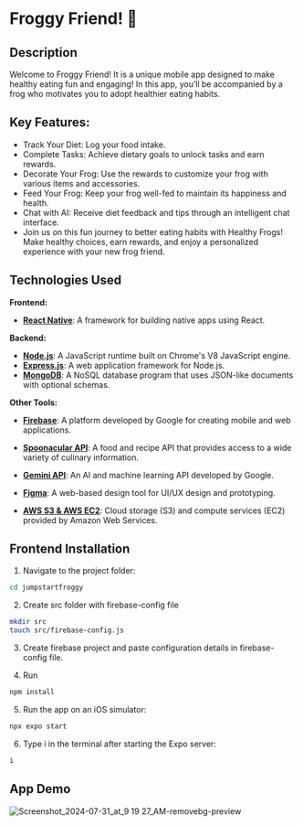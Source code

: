 # Froggy Friend! 🐸

## Description
Welcome to Froggy Friend! It is a unique mobile app designed to make healthy eating fun and engaging! In this app, you’ll be accompanied by a frog who motivates you to adopt healthier eating habits.

## Key Features:
- Track Your Diet: Log your food intake.
- Complete Tasks: Achieve dietary goals to unlock tasks and earn rewards.
- Decorate Your Frog: Use the rewards to customize your frog with various items and accessories.
- Feed Your Frog: Keep your frog well-fed to maintain its happiness and health.
- Chat with AI: Receive diet feedback and tips through an intelligent chat interface.
- Join us on this fun journey to better eating habits with Healthy Frogs! Make healthy choices, earn rewards, and enjoy a personalized experience with your new frog friend.

## Technologies Used

**Frontend:**
- **[React Native](https://reactnative.dev/)**: A framework for building native apps using React.

**Backend:**
- **[Node.js](https://nodejs.org/en)**: A JavaScript runtime built on Chrome's V8 JavaScript engine.
- **[Express.js](https://expressjs.com/)**: A web application framework for Node.js.
- **[MongoDB](https://www.mongodb.com/)**: A NoSQL database program that uses JSON-like documents with optional schemas.

**Other Tools:**
- **[Firebase](https://firebase.google.com/)**: A platform developed by Google for creating mobile and web applications.
- **[Spoonacular API](https://spoonacular.com/food-api)**: A food and recipe API that provides access to a wide variety of culinary information.

- **[Gemini API](https://ai.google.dev/?authuser=1)**: An AI and machine learning API developed by Google.
- **[Figma](https://www.figma.com/)**: A web-based design tool for UI/UX design and prototyping.
- **[AWS S3 & AWS EC2](https://aws.amazon.com/)**: Cloud storage (S3) and compute services (EC2) provided by Amazon Web Services.

## Frontend Installation

1. Navigate to the project folder:
```sh
cd jumpstartfroggy
```

2. Create src folder with firebase-config file
```sh
mkdir src
touch src/firebase-config.js
```

3. Create firebase project and paste configuration details in firebase-config file.

4. Run
```sh
npm install
```

5. Run the app on an iOS simulator:
```sh
npx expo start
```

6. Type i in the terminal after starting the Expo server:
```sh
i
```

## App Demo
![Screenshot_2024-07-31_at_9 19 27_AM-removebg-preview](https://github.com/user-attachments/assets/cba93e08-e5f9-403c-b5c1-99fc334c73b1)


